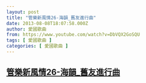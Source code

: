 ```yaml
---
layout: post
title: "管樂新風情26-海韻_舊友進行曲"
date: 2013-08-08T18:07:58.000Z
author: 愛國歌曲
from: https://www.youtube.com/watch?v=DbVQX2GoSQU
tags: [ 愛國歌曲 ]
categories: [ 愛國歌曲 ]
---
```

<!--1375985278000-->
[管樂新風情26-海韻_舊友進行曲](https://www.youtube.com/watch?v=DbVQX2GoSQU)
------

<div>

</div>
